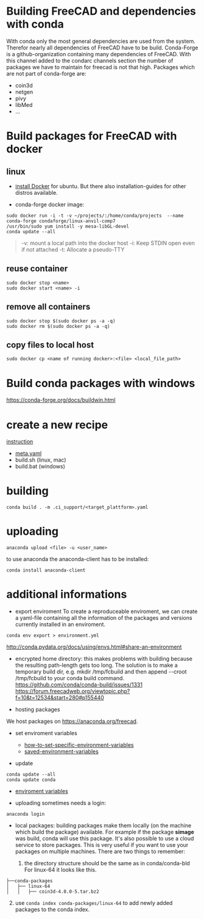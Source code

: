 # Building FreeCAD and dependencies with conda

With conda only the most general dependencies are used from the system. Therefor nearly all dependencies of FreeCAD have to be build.
Conda-Forge is a github-organization containing many dependencies of FreeCAD. With this channel added to the condarc channels section the number of packages we have to maintain for freecad is not that high. Packages which are not part of conda-forge are:

- coin3d
- netgen
- pivy
- libMed
- ...


# Build packages for FreeCAD with docker

## linux
- [install Docker](https://docs.docker.com/engine/installation/linux/ubuntu/) for ubuntu. But there also installation-guides for other distros available.


- conda-forge docker image:

```
sudo docker run -i -t -v ~/projects/:/home/conda/projects  --name conda-forge condaforge/linux-anvil-comp7
/usr/bin/sudo yum install -y mesa-libGL-devel
conda update --all
```

> -v: mount a local path into the docker host
> -i: Keep STDIN open even if not attached
> -t: Allocate a pseudo-TTY


## reuse container
```
sudo docker stop <name>
sudo docker start <name> -i
```

## remove all containers
```
sudo docker stop $(sudo docker ps -a -q)
sudo docker rm $(sudo docker ps -a -q)
```

## copy files to local host
```
sudo docker cp <name of running docker>:<file> <local_file_path>
```

# Build conda packages with windows

https://conda-forge.org/docs/buildwin.html


# create a new recipe

 [instruction](http://docs.anaconda.org/using.html)
- [meta.yaml](http://conda.pydata.org/docs/building/meta-yaml.html)
- build.sh (linux, mac)
- build.bat (windows)

# building
```
conda build . -m .ci_support/<target_plattform>.yaml
```

# uploading
```
anaconda upload <file> -u <user_name>
```
to use anaconda the anaconda-client has to be installed:
```
conda install anaconda-client
```

# additional informations

- export enviroment
To create a reproduceable enviroment, we can create a yaml-file containing all the information of the packages and versions currently installed in an enviroment.
```
conda env export > environment.yml
```
http://conda.pydata.org/docs/using/envs.html#share-an-environment

- encrypted home directory:
this makes problems with building because the resulting path-length gets too long. The solution is to make a temporary build dir, e.g. mkdir /tmp/fcbuild and then append --croot /tmp/fcbuild to your conda build command.
https://github.com/conda/conda-build/issues/1331
https://forum.freecadweb.org/viewtopic.php?f=10&t=12534&start=280#p155440

- hosting packages

We host packages on https://anaconda.org/freecad.
- set enviroment variables
  - [how-to-set-specific-environment-variables](http://stackoverflowstackoverflow.com/questions/31598963/how-to-set-specific-environment-variables-when-activating-conda-environment)
  - [saved-environment-variables](http://conda.pydata.org/docs/using/envs.html#saved-environment-variables)


- update
```
conda update --all
conda update conda
```

- [enviroment variables](http://conda.pydata.org/docs/building/environment-vars.html)


- uploading sometimes needs a login:
```
anaconda login
```

- local packages:
building packages make them locally (on the machine which build the package) available. For example if the package __simage__ was build, conda will use this package. It's also possible to use a cloud service to store packages. This is very useful if you want to use your packages on multiple machines. There are two things to remember:

  1. the directory structure should be the same as in conda/conda-bld
For linux-64 it looks like this.
```
├──conda-packages
│   ├── linux-64
│   │   ├── coin3d-4.0.0-5.tar.bz2
```
  2. use `conda index conda-packages/linux-64` to add newly added packages to the conda index.
